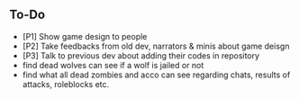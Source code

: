 ## To-Do

* [P1] Show game design to people
* [P2] Take feedbacks from old dev, narrators & minis about game deisgn
* [P3] Talk to previous dev about adding their codes in repository
* find dead wolves can see if a wolf is jailed or not
* find what all dead zombies and acco can see regarding chats, results of attacks, roleblocks etc.

